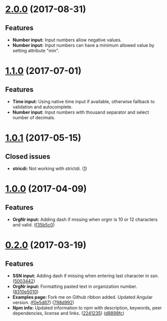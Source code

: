 <a name="2.0.0"></a>
# [2.0.0](https://github.com/FlaxHaxx/angular-input-types/compare/1.1.0...2.0.0) (2017-08-31)

## Features
* **Number input:** Input numbers allow negative values.
* **Number input:** Input numbers can have a minimum allowed value by setting attribute "min".

<a name="1.1.0"></a>
# [1.1.0](https://github.com/FlaxHaxx/angular-input-types/compare/1.0.1...1.1.0) (2017-07-01)

## Features
* **Time input:** Using native time input if available, otherwise fallback to validation and autocomplete.
* **Number input:** Input numbers with thousand separator and select number of decimals.

<a name="1.0.1"></a>
# [1.0.1](https://github.com/FlaxHaxx/angular-input-types/compare/1.0.0...1.0.1) (2017-05-15)

## Closed issues
* **stricdi:** Not working with strictdi. ([1](https://github.com/FlaxHaxx/angular-input-types/issues/1))

<a name="1.0.0"></a>
# [1.0.0](https://github.com/FlaxHaxx/angular-input-types/compare/0.2.0...1.0.0) (2017-04-09)

## Features
* **OrgNr input:** Adding dash if missing when orgnr is 10 or 12 characters and valid. ([f35b5c0](https://github.com/FlaxHaxx/angular-input-types/commit/f35b5c0))

<a name="0.2.0"></a>
# [0.2.0](https://github.com/FlaxHaxx/angular-input-types/compare/0.1.0...0.2.0) (2017-03-19)

## Features
* **SSN input:** Adding dash if missing when entering last character in ssn. ([5003442](https://github.com/FlaxHaxx/angular-input-types/commit/5003442))
* **OrgNr input:** Formatting pasted text in organization number. ([8310e5010](https://github.com/FlaxHaxx/angular-input-types/commit/8310e5010))
* **Examples page:** Fork me on Github ribbon added. Updated Angular version. ([f0e5d67](https://github.com/FlaxHaxx/angular-input-types/commit/f0e5d67)) ([798d992](https://github.com/FlaxHaxx/angular-input-types/commit/798d992))
* **Npm info:** Updated information to npm with description, keywords, peer dependencies, license and links. ([2241235](https://github.com/FlaxHaxx/angular-input-types/commit/2241235)) ([d8898fc](https://github.com/FlaxHaxx/angular-input-types/commit/d8898fc))
